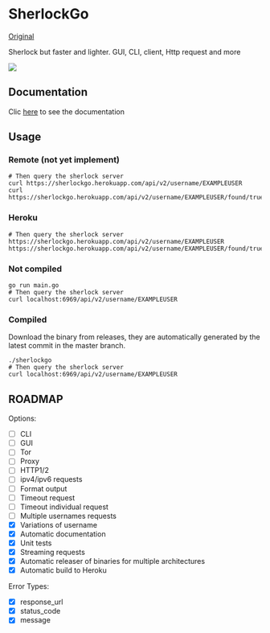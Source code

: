 # SherlockGo

[Original](https://github.com/sherlock-project/sherlock)

Sherlock but faster and lighter. GUI, CLI, client, Http request and more

![](https://imgur.com/KWminza.png)

## Documentation

Clic [here](https://sherlockgo.herokuapp.com/swagger/index.html) to see the documentation

## Usage

### Remote (not yet implement)


```shell
# Then query the sherlock server
curl https://sherlockgo.herokuapp.com/api/v2/username/EXAMPLEUSER
curl https://sherlockgo.herokuapp.com/api/v2/username/EXAMPLEUSER/found/true
```

### Heroku

```shell
# Then query the sherlock server
https://sherlockgo.herokuapp.com/api/v2/username/EXAMPLEUSER
https://sherlockgo.herokuapp.com/api/v2/username/EXAMPLEUSER/found/true
```
### Not compiled

```shell
go run main.go
# Then query the sherlock server
curl localhost:6969/api/v2/username/EXAMPLEUSER
```

### Compiled

Download the binary from releases, they are automatically generated by the latest commit in the master branch.

```shell
./sherlockgo
# Then query the sherlock server
curl localhost:6969/api/v2/username/EXAMPLEUSER
```
## ROADMAP

Options:

- [ ] CLI
- [ ] GUI
- [ ] Tor
- [ ] Proxy
- [ ] HTTP1/2
- [ ] ipv4/ipv6 requests 
- [ ] Format output
- [ ] Timeout request
- [ ] Timeout individual request
- [ ] Multiple usernames requests
- [x] Variations of username
- [x] Automatic documentation
- [x] Unit tests
- [x] Streaming requests
- [x] Automatic releaser of binaries for multiple architectures
- [x] Automatic build to Heroku

Error Types:

- [x] response_url
- [x] status_code
- [x] message

